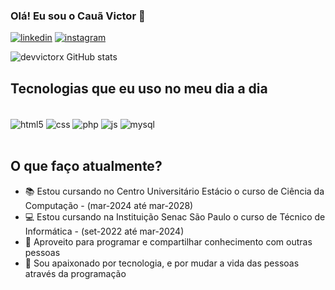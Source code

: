 ### Olá! Eu sou o Cauã Victor 👋


[![linkedin](https://img.shields.io/badge/LinkedIn-0077B5?style=for-the-badge&logo=linkedin&logoColor=white)](https://www.linkedin.com/in/devvictorx/)
[![instagram](https://img.shields.io/badge/Instagram-E4405F?style=for-the-badge&logo=instagram&logoColor=white)](https://instagram.com/eaevictorx)

![devvictorx GitHub stats](https://github-readme-stats.vercel.app/api?username=devvictorx&show_icons=true&theme=radical)



## Tecnologias que eu uso no meu dia a dia

<div style="display: incline_block"><br/>
    <img align="center" alt="html5" src="https://img.shields.io/badge/HTML5-E34F26?style=for-the-badge&logo=html5&logoColor=white"/>
    <img align="center" alt="css" src=https://img.shields.io/badge/CSS3-1572B6?style=for-the-badge&logo=css3&logoColor=white/>
    <img align="center" alt="php" src=https://img.shields.io/badge/PHP-777BB4?style=for-the-badge&logo=php&logoColor=white />
    <img align="center" alt="js" src=https://img.shields.io/badge/JavaScript-F7DF1E?style=for-the-badge&logo=javascript&logoColor=black />
    <img align="center" alt="mysql" src=https://img.shields.io/badge/MySQL-005C84?style=for-the-badge&logo=mysql&logoColor=white
/>
</div>  <br>

## O que faço atualmente?
- 📚 Estou cursando no Centro Universitário Estácio o curso de Ciência da Computação - (mar-2024 até mar-2028)
- 💻 Estou cursando na Instituição Senac São Paulo o curso de Técnico de Informática - (set-2022 até mar-2024)
- 💼 Aproveito para programar e compartilhar conhecimento com outras pessoas
- 🤍 Sou apaixonado por tecnologia, e por mudar a vida das pessoas através da programação
